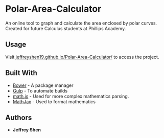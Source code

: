 # Polar-Area-Calculator
An online tool to graph and calculate the area enclosed by polar curves. Created for future Calculus students at Phillips Academy.

## Usage

Visit [jeffreyshen19.github.io/Polar-Area-Calculator/](https://jeffreyshen19.github.io/Polar-Area-Calculator/) to access the project.

## Built With

* [Bower](https://bower.io) - A package manager
* [Gulp](http://gulpjs.com) - To automate builds
* [math.js](http://mathjs.org) - Used for more complex mathematics parsing.
* [MathJax](https://www.mathjax.org) - Used to format mathematics

## Authors

* **Jeffrey Shen**
